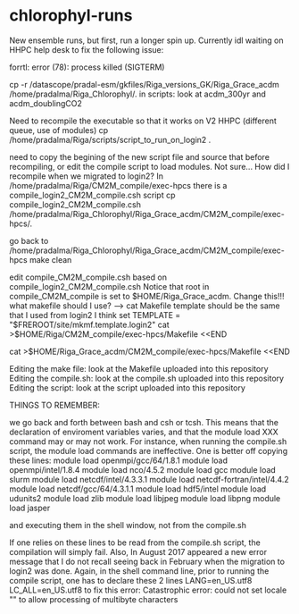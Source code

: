 # chlorophyl-runs
New ensemble runs, but first, run a longer spin up.
Currently idl waiting on HHPC help desk to fix the following issue: 

forrtl: error (78): process killed (SIGTERM)


cp -r /datascope/pradal-esm/gkfiles/Riga_versions_GK/Riga_Grace_acdm /home/pradalma/Riga_Chlorophyl/.
in scripts: look at acdm_300yr and 
acdm_doublingCO2

Need to recompile the executable so that it works on V2 HHPC (different queue, use of modules)
cp /home/pradalma/Riga/scripts/script_to_run_on_login2 .

need to copy the begining of the new script file and source that before recompiling, or edit the compile script to load modules. 
Not sure...
How did I recompile when we migrated to login2?
In /home/pradalma/Riga/CM2M_compile/exec-hpcs there is a compile_login2_CM2M_compile.csh script 
cp compile_login2_CM2M_compile.csh /home/pradalma/Riga_Chlorophyl/Riga_Grace_acdm/CM2M_compile/exec-hpcs/.

go back to 
/home/pradalma/Riga_Chlorophyl/Riga_Grace_acdm/CM2M_compile/exec-hpcs
make clean

edit compile_CM2M_compile.csh based on compile_login2_CM2M_compile.csh
Notice that root in compile_CM2M_compile is set to $HOME/Riga_Grace_acdm. Change this!!!
what makefile should I use? --> cat Makefile
template should be the same that I used from login2 I think
set TEMPLATE = "$FREROOT/site/mkmf.template.login2"
cat >$HOME/Riga/CM2M_compile/exec-hpcs/Makefile <<END

cat >$HOME/Riga_Grace_acdm/CM2M_compile/exec-hpcs/Makefile <<END

Editing the make file: look at the Makefile uploaded into this repository
Editing the compile.sh: look at the compile.sh uploaded into this repository
Editing the script: look at the script uploaded into this repository


THINGS TO REMEMBER:

we go back and forth between bash and csh or tcsh. This means that the declaration of enviroment variables varies, and that the module load XXX command may or may not work. 
For instance, when running the compile.sh script, the module load commands are ineffective. One is better off copying these lines: module load openmpi/gcc/64/1.8.1
module load openmpi/intel/1.8.4
module load nco/4.5.2
module load gcc
module load slurm
module load netcdf/intel/4.3.3.1
module load netcdf-fortran/intel/4.4.2
module load netcdf/gcc/64/4.3.1.1
module load hdf5/intel
module load udunits2
module load zlib
module load libjpeg
module load libpng
module load jasper

 and executing them in the shell window, not from the compile.sh 
 
 If one relies on these lines to be read from the compile.sh script, the compilation will simply fail.
 Also, 
 In August 2017 appeared a new error message that I do not recall seeing back in February when the migration to login2 was done. Again, in the shell command line, prior to running the compile script, one has to declare these 2 lines LANG=en_US.utf8
LC_ALL=en_US.utf8 to fix this error:    Catastrophic error: could not set locale "" to allow processing of multibyte characters

